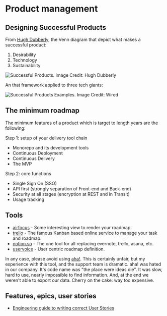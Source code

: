 # Product management

## Designing Successful Products

From [Hugh Dubberly](http://www.dubberly.com/topics/design/successful-product.html), the Venn diagram that depict what makes a successful product:

1. Desirability
1. Technology
1. Sustainability

<img src="../resources/successful_product.png" alt="Successful Products. Image Credit: Hugh Dubberly"/>

An that framework applied to three tech giants:

<img src="../resources/successful_product_examples.jpg" alt="Successful Products Examples. Image Credit: Wired"/>

## The minimum roadmap

The minimum features of a product which is target to length years are the following:

Step 1: setup of your delivery tool chain

* Monorepo and its development tools
* Continuous Deployment
* Continuous Delivery
* The MVP

Step 2: core functions

* Single Sign On (SSO)
* API first (strongly separation of Front-end and Back-end)
* Security at all stages (encryption at REST and in Transit)
* Usage tracking

## Tools

* [airfocus](https://airfocus.io) - Some interesting view to render your roadmap.
* [trello](http://trello.com/) - The famous Kanban based online service to manage your task and roadmap.
* [notion.so](https://www.notion.so) - The one tool for all replacing evernote, trello, asana, etc.
* [uservoice](https://www.uservoice.com/) - User centric roadmap definition.

In any case, please avoid using [aha!](https://www.aha.io/). This is certainly unfair, but my experience with this tool, and the support team is dramatic. aha! was hated in our company. It's code name was "the place were ideas die". It was slow, hard to use, nearly impossible to find information. And, at the end we weren't able to export our data. Cherry on the cake: way too expensive.

## Features, epics, user stories

* [Engineering guide to writing correct User Stories](https://sobolevn.me/2019/02/engineering-guide-to-user-stories)
